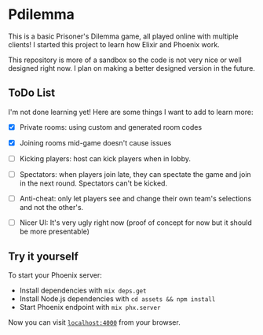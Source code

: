 # Pdilemma

This is a basic Prisoner's Dilemma game, all played online with multiple clients! I started this project to learn how Elixir and Phoenix work.

This repository is more of a sandbox so the code is not very nice or well designed right now. I plan on making a better designed version in the future.

## ToDo List

I'm not done learning yet! Here are some things I want to add to learn more:

- [x] Private rooms: using custom and generated room codes

- [x] Joining rooms mid-game doesn't cause issues

- [ ] Kicking players: host can kick players when in lobby.

- [ ] Spectators: when players join late, they can spectate the game and join in the next round. Spectators can't be kicked.

- [ ] Anti-cheat: only let players see and change their own team's selections and not the other's.

- [ ] Nicer UI: It's very ugly right now (proof of concept for now but it should be more presentable)

## Try it yourself

To start your Phoenix server:

  * Install dependencies with `mix deps.get`
  * Install Node.js dependencies with `cd assets && npm install`
  * Start Phoenix endpoint with `mix phx.server`

Now you can visit [`localhost:4000`](http://localhost:4000) from your browser.
